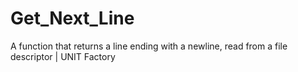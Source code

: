 # Get_Next_Line
A function that returns a line ending with a newline, read from a file descriptor | UNIT Factory
